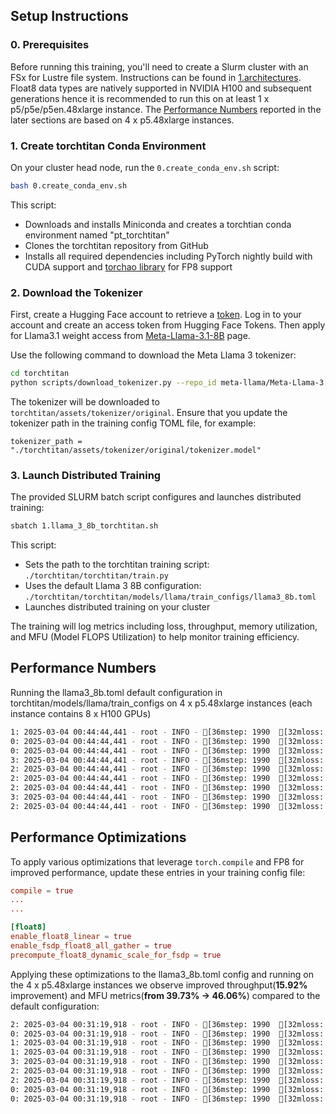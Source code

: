 ## Setup Instructions

### 0. Prerequisites

Before running this training, you'll need to create a Slurm cluster with an FSx for Lustre file system. Instructions can be found in [1.architectures](../../1.architectures). Float8 data types are natively supported in NVIDIA H100 and subsequent generations hence it is recommended to run this on at least 1 x p5/p5e/p5en.48xlarge instance. The [Performance Numbers](#performance-numbers) reported in the later sections are based on 4 x p5.48xlarge instances.


### 1. Create torchtitan Conda Environment

On your cluster head node, run the `0.create_conda_env.sh` script:

```bash
bash 0.create_conda_env.sh
```

This script:
- Downloads and installs Miniconda and creates a torchtian conda environment named "pt_torchtitan"
- Clones the torchtitan repository from GitHub 
- Installs all required dependencies including PyTorch nightly build with CUDA support and [torchao library](https://github.com/pytorch/ao) for FP8 support


### 2. Download the Tokenizer

First, create a Hugging Face account to retrieve a [token](https://huggingface.co/settings/tokens.). Log in to your account and create an access token from Hugging Face Tokens. Then apply for Llama3.1 weight access from [Meta-Llama-3.1-8B](https://huggingface.co/meta-llama/Llama-3.1-8B) page.

Use the following command to download the Meta Llama 3 tokenizer:

```bash
cd torchtitan
python scripts/download_tokenizer.py --repo_id meta-llama/Meta-Llama-3.1-8B --tokenizer_path "original" --hf_token=YOUR_HF_TOKEN_HERE
```

The tokenizer will be downloaded to `torchtitan/assets/tokenizer/original`. Ensure that you update the tokenizer path in the training config TOML file, for example:

```
tokenizer_path = "./torchtitan/assets/tokenizer/original/tokenizer.model"
```

### 3. Launch Distributed Training

The provided SLURM batch script configures and launches distributed training:

```bash
sbatch 1.llama_3_8b_torchtitan.sh
```

This script:
- Sets the path to the torchtitan training script: `./torchtitan/torchtitan/train.py`
- Uses the default Llama 3 8B configuration: `./torchtitan/torchtitan/models/llama/train_configs/llama3_8b.toml`
- Launches distributed training on your cluster

The training will log metrics including loss, throughput, memory utilization, and MFU (Model FLOPS Utilization) to help monitor training efficiency.

## Performance Numbers

Running the llama3_8b.toml default configuration in torchtitan/models/llama/train_configs on 4 x p5.48xlarge instances (each instance contains 8 x H100 GPUs)

```bash
1: 2025-03-04 00:44:44,441 - root - INFO - [36mstep: 1990  [32mloss:  3.4370  [33mmemory: 68.57GiB(86.69%)  [34mtps: 6,785  [35mmfu: 39.73%[39m
0: 2025-03-04 00:44:44,441 - root - INFO - [36mstep: 1990  [32mloss:  3.4370  [33mmemory: 68.57GiB(86.69%)  [34mtps: 6,785  [35mmfu: 39.73%[39m
0: 2025-03-04 00:44:44,441 - root - INFO - [36mstep: 1990  [32mloss:  3.4370  [33mmemory: 68.57GiB(86.69%)  [34mtps: 6,785  [35mmfu: 39.73%[39m
3: 2025-03-04 00:44:44,441 - root - INFO - [36mstep: 1990  [32mloss:  3.4370  [33mmemory: 68.57GiB(86.69%)  [34mtps: 6,785  [35mmfu: 39.73%[39m
2: 2025-03-04 00:44:44,441 - root - INFO - [36mstep: 1990  [32mloss:  3.4370  [33mmemory: 68.57GiB(86.69%)  [34mtps: 6,785  [35mmfu: 39.73%[39m
2: 2025-03-04 00:44:44,441 - root - INFO - [36mstep: 1990  [32mloss:  3.4370  [33mmemory: 68.57GiB(86.69%)  [34mtps: 6,785  [35mmfu: 39.73%[39m
2: 2025-03-04 00:44:44,441 - root - INFO - [36mstep: 1990  [32mloss:  3.4370  [33mmemory: 68.57GiB(86.69%)  [34mtps: 6,785  [35mmfu: 39.73%[39m
3: 2025-03-04 00:44:44,441 - root - INFO - [36mstep: 1990  [32mloss:  3.4370  [33mmemory: 68.57GiB(86.69%)  [34mtps: 6,785  [35mmfu: 39.73%[39m
2: 2025-03-04 00:44:44,441 - root - INFO - [36mstep: 1990  [32mloss:  3.4370  [33mmemory: 68.57GiB(86.69%)  [34mtps: 6,785  [35mmfu: 39.73%[39m
```


## Performance Optimizations

To apply various optimizations that leverage `torch.compile` and FP8 for improved performance, update these entries in your training config file:

```toml
compile = true
...
...

[float8]
enable_float8_linear = true
enable_fsdp_float8_all_gather = true
precompute_float8_dynamic_scale_for_fsdp = true
```

Applying these optimizations to the llama3_8b.toml config and running on the 4 x p5.48xlarge instances we observe improved throughput(**15.92%** improvement) and MFU metrics(**from 39.73% -> 46.06%**) compared to the default configuration:

```bash
2: 2025-03-04 00:31:19,918 - root - INFO - [36mstep: 1990  [32mloss:  3.4255  [33mmemory: 63.48GiB(80.25%)  [34mtps: 7,865  [35mmfu: 46.06%[39m
0: 2025-03-04 00:31:19,918 - root - INFO - [36mstep: 1990  [32mloss:  3.4255  [33mmemory: 63.48GiB(80.25%)  [34mtps: 7,865  [35mmfu: 46.06%[39m
1: 2025-03-04 00:31:19,918 - root - INFO - [36mstep: 1990  [32mloss:  3.4255  [33mmemory: 63.48GiB(80.25%)  [34mtps: 7,865  [35mmfu: 46.06%[39m
1: 2025-03-04 00:31:19,918 - root - INFO - [36mstep: 1990  [32mloss:  3.4255  [33mmemory: 63.48GiB(80.25%)  [34mtps: 7,865  [35mmfu: 46.06%[39m
3: 2025-03-04 00:31:19,918 - root - INFO - [36mstep: 1990  [32mloss:  3.4255  [33mmemory: 63.48GiB(80.25%)  [34mtps: 7,865  [35mmfu: 46.06%[39m
2: 2025-03-04 00:31:19,918 - root - INFO - [36mstep: 1990  [32mloss:  3.4255  [33mmemory: 63.48GiB(80.25%)  [34mtps: 7,865  [35mmfu: 46.06%[39m
2: 2025-03-04 00:31:19,918 - root - INFO - [36mstep: 1990  [32mloss:  3.4255  [33mmemory: 63.48GiB(80.25%)  [34mtps: 7,865  [35mmfu: 46.06%[39m
0: 2025-03-04 00:31:19,918 - root - INFO - [36mstep: 1990  [32mloss:  3.4255  [33mmemory: 63.48GiB(80.25%)  [34mtps: 7,865  [35mmfu: 46.06%[39m
0: 2025-03-04 00:31:19,918 - root - INFO - [36mstep: 1990  [32mloss:  3.4255  [33mmemory: 63.48GiB(80.25%)  [34mtps: 7,865  [35mmfu: 46.06%[39m
```

